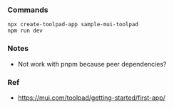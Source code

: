 ### Commands
```
npx create-toolpad-app sample-mui-toolpad
npm run dev
```

### Notes
- Not work with pnpm because peer dependencies?

### Ref
- https://mui.com/toolpad/getting-started/first-app/